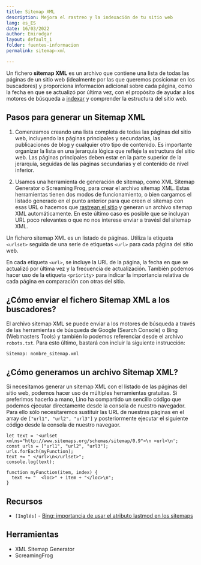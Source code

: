 ```yaml
---
title: Sitemap XML
description: Mejora el rastreo y la indexación de tu sitio web
lang: es_ES
date: 16/03/2022
author: Emirodgar
layout: default_1
folder: fuentes-informacion
permalink: sitemap-xml

---
```


Un fichero **sitemap XML** es un archivo que contiene una lista de todas las páginas de un sitio web (idealmente por las que queremos posicionar en los buscadores) y proporciona información adicional sobre cada página, como la fecha en que se actualizó por última vez, con el propósito de ayudar a los motores de búsqueda a [indexar](https://chuletaseo.com/indexacion) y comprender la estructura del sitio web.

## Pasos para generar un Sitemap XML

1. Comenzamos creando una lista completa de todas las páginas del sitio web, incluyendo las páginas principales y secundarias, las publicaciones de blog y cualquier otro tipo de contenido. Es importante organizar la lista en una jerarquía lógica que refleje la estructura del sitio web. Las páginas principales deben estar en la parte superior de la jerarquía, seguidas de las páginas secundarias y el contenido de nivel inferior.

2. Usamos una herramienta de generación de sitemap, como XML Sitemap Generator o Screaming Frog, para crear el archivo sitemap XML. Estas herramientas tienen dos modos de funcionamiento, o bien cargamos el listado generado en el punto anterior para que creen el sitemap con esas URL o hacemos que [rastrean el sitio](https://chuletaseo.com/inemular-rastreo) y generan un archivo sitemap XML automáticamente. En este último caso es posible que se incluyan URL poco relevantes o que no nos interese enviar a travésl del sitemap XML.

Un fichero sitemap XML es un listado de páginas. Utiliza la etiqueta `<urlset>` seguida de una serie de etiquetas `<url>` para cada página del sitio web.

En cada etiqueta `<url>`, se incluye la URL de la página, la fecha en que se actualizó por última vez y la frecuencia de actualización. También podemos hacer uso de la etiqueta `<priority>` para indicar la importancia relativa de cada página en comparación con otras del sitio.

## ¿Cómo enviar el fichero Sitemap XML a los buscadores?

El archivo sitemap XML se puede enviar a los motores de búsqueda a través de las herramientas de búsqueda de Google (Search Console) o Bing (Webmasters Tools) y también lo podemos referenciar desde el archivo `robots.txt`. Para esto último, bastará con incluir la siguiente instrucción:

```
Sitemap: nombre_sitemap.xml
```

## ¿Cómo generamos un archivo Sitemap XML?

Si necesitamos generar un sitemap XML con el listado de las páginas del sitio web, podemos hacer uso de múltiples herramientas gratuitas. Si preferimos hacerlo a mano, Lino ha compartido un sencillo código que podemos ejecutar directamente desde la consola de nuestro navegador. Para ello sólo necesitaremos sustituir las URL de nuestras páginas en el array de ```["url1", "url2", "url3"]``` y posteriormente ejecutar el siguiente código desde la consola de nuestro navegaor.

```
let text = '<urlset xmlns="http://www.sitemaps.org/schemas/sitemap/0.9">\n <url>\n';
const urls = ["url1", "url2", "url3"];
urls.forEach(myFunction);
text += " </url>\n</urlset>";
console.log(text);
 
function myFunction(item, index) {
  text += "  <loc>" + item + "</loc>\n"; 
}

```


 


<section id="cs_recursos"></section>

## Recursos

 - `[Inglés]` - [Bing: importancia de usar el atributo lastmod en los sitemaps](https://blogs.bing.com/webmaster/february-2023/The-Importance-of-Setting-the-lastmod-Tag-in-Your-Sitemap/)

<section id="cs_herramientas"></section>

## Herramientas

- XML Sitemap Generator
- ScreamingFrog

<section id="cs_pr"></section>

